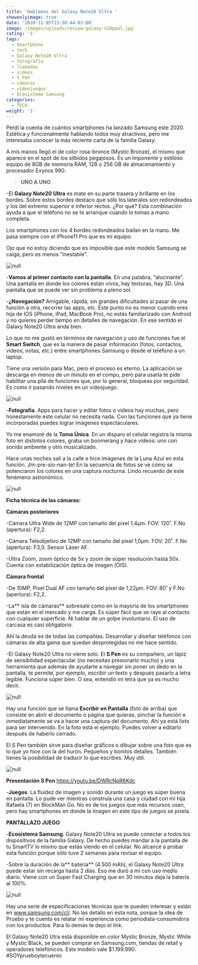 ```yaml
---
title: 'Hablemos del Galaxy Note20 Ultra '
showonlyimage: true
date: '2020-11-05T13:30:44-03:00'
image: /images/uploads/review-galaxy-n20ppal.jpg
rating: '1'
tags:
  - Smartphone
  - tech
  - Galaxy Note20 Ultra
  - fotografía
  - llamadas
  - videos
  - S Pen
  - cámaras
  - videojuegos
  - Ecosistema Samsung
categories:
  - TECH
weight: '1'
---
```

Perdí la cuenta de cuántos smartphones ha lanzado Samsung este 2020. Estética y funcionalmente hablando todos muy atractivos, pero me interesaba conocer la más reciente carta de la familia Galaxy.

<!--more-->

A mis manos llegó el de color rosa-bronce (Mystic Bronze), el mismo que aparece en el spot de los silbidos pegajosos. Es un imponente y estiloso equipo de 8GB de memoria RAM, 128 o 256 GB de almacenamiento y procesador Exynos 990. 

> **UNO A UNO**

\-El **Galaxy Note20 Ultra** es mate en su parte trasera y brillante en los bordes. Sobre estos bordes destaco que sólo los laterales son redondeados y los del extremo superior e inferior rectos. ¿Por qué? Esta combinación ayuda a que el teléfono no se te arranque cuando lo tomas a mano completa.

Los smartphones con los 4 bordes redondeados bailan en la mano. Me pasa siempre con el iPhone11 Pro que es mi equipo. 

Ojo que no estoy diciendo que es imposible que este modelo Samsung se caiga, pero es menos “inestable”.

![null](/images/uploads/review-galaxy-n20-paisaje2.jpg)

\-**Vamos al primer contacto con la pantalla**. En una palabra, “alucinante”. Una pantalla en donde los colores están vivos, hay texturas, hay 3D. Una pantalla que se puede ver sin problema a pleno sol.

\-**¿Navegación?** Amigable, rápida, sin grandes dificultades al pasar de una función a otra, recorrer las apps, etc. Este punto no es menor cuando eres hija de IOS (iPhone, iPad, MacBook Pro), no estás familiarizado con Android y no quieres perder tiempo en detalles de navegación. En ese sentido el Galaxy Note20 Ultra anda bien.

Lo que no me gustó en términos de navegación y uso de funciones fue el **Smart Switch**, que es la manera de pasar información (fotos, contactos, videos, notas, etc.) entre smartphones Samsung o desde el teléfono a un laptop. 

Tiene una versión para Mac, pero el proceso es eterno. La aplicación se descarga en menos de un minuto en el compu, pero para usarla te pide habilitar una pila de funciones que, por lo general, bloqueas por seguridad. Es como ir pasando niveles en un videojuego.

![null](/images/uploads/review-galaxy-note20-equipos.jpg)

\-**Fotografía**. Apps para hacer y editar fotos o videos hay muchas, pero honestamente este celular no necesita nada. Con las funciones que ya tiene incorporadas puedes lograr imágenes espectaculares.

Yo me enamoré de la **Toma Única**. En un disparo el celular registra la misma foto en distintos colores, graba un boomerang y hace videos: uno con sonido ambiente y otro musicalizado.

Hace unas noches salí a la calle e hice imágenes de la Luna Azul en esta función. ¡Im-pre-sio-nan-te! En la secuencia de fotos se ve cómo se potenciaron los colores en una captura nocturna. Lindo recuerdo de este fenémeno astronómico.

![null](/images/uploads/review-galaxy-n20-luna.jpg)

**Ficha técnica de las cámaras:**

**Cámaras posteriores**

\-Cámara Ultra Wide de 12MP con tamaño del píxel 1,4μm. FOV: 120˚. F.No (apertura): F2,2.

\-Cámara Teleobjetivo de 12MP con tamaño del píxel 1,0μm. FOV: 20˚. F.No (apertura): F3,0. Sensor Láser AF.

\-Ultra Zoom, zoom óptico de 5x y zoom de súper resolución hasta 50x. Cuenta con estabilización óptica de imagen (OIS).

**Cámara frontal**

\-De 10MP, Píxel Dual AF con tamaño del píxel de 1,22μm. FOV: 80˚ y F.No (apertura): F2,2.

\-La** isla de cámaras** sobresale como en la mayoría de los smartphones que están en el mercado y me carga. Es súper fácil que se raye al contacto con cualquier superficie. Ni hablar de un golpe involuntario. El uso de carcasa es casi obligatorio. 

Ahí la deuda es de todas las compañías. Desarrollar y diseñar teléfonos con cámaras de alta gama que quedan desprotegidas no me hace sentido.

\-El Galaxy Note20 Ultra no viene solo. El **S Pen** es su compañero, un lápiz de sensibilidad espectacular (no necesitas presionarlo mucho) y una herramienta que además de ayudarte a navegar sin poner un dedo en la pantalla, te permite, por ejemplo, escribir un texto y después pasarlo a letra legible. Funciona súper bien. O sea, entendió mi letra que ya es mucho decir.

![null](/images/uploads/review-galaxy-n20-lapiz1.jpg)

Hay una función que se llama **Escribir en Pantalla** (foto de arriba) que consiste en abrir el documento o página que quieras, pinchar la función e inmediatamente se va a hacer una captura del documento. Ahí ya está listo para ser intervenido. En la foto está el ejemplo. Puedes volver a editarlo después de haberlo cerrado.

El S Pen también sirve para diseñar gráficos o dibujar sobre una foto que es lo que yo hice con la del hurón. Pequeños y bonitos detalles. También tienes la posibilidad de traducir lo que escribes. Muy útil. 

![null](/images/uploads/review-galaxy-n20-huro-n.jpg)

**Presentación S Pen** https://youtu.be/DWRcNpR6Kdc

\-**Juegos**. La fluidez de imagen y sonido durante un juego es súper buena en pantalla. Lo pude ver mientras construía una casa y ciudad con mi hija Rafaela (7) en BlockMan Go. No es de los juegos que más recursos usan, pero hay smartphones en donde la imagen en este tipo de juegos se pixela.

**PANTALLAZO JUEGO**

\-**Ecosistema Samsung**. Galaxy Note20 Ultra se puede conectar a todos los dispositivos de la familia Galaxy. De hecho puedes mandar a la pantalla de tu SmartTV lo mismo que estás viendo en el celular. No alcancé a probar esta función porque sólo tuve 2 semanas para revisar el equipo. 

\-Sobre la duración de la** batería** (4.500 mAh), el Galaxy Note20 Ultra puede estar sin recarga hasta 2 días. Eso me duró a mí con uso medio diario. Viene con un Super Fast Charging que en 30 minutos deja la batería al 100%.

![null](/images/uploads/review-galaxy-n20-collar.jpg)

Hay una serie de especificaciones técnicas que te pueden interesar y están en www.samsung.com/cl/. No las detallo en esta nota, porque la idea de Pruebo y te cuento es relatar mi experiencia como periodista-consumidora con los productos. Para lo demás te dejo el link.

El Galaxy Note20 Utra está disponible en color Mystic Bronze, Mystic White y Mystic Black, se pueden comprar en Samsung.com, tiendas de retail y operadores telefónicos. Este modelo vale $1.199.990. #SOYprueboytecuento
